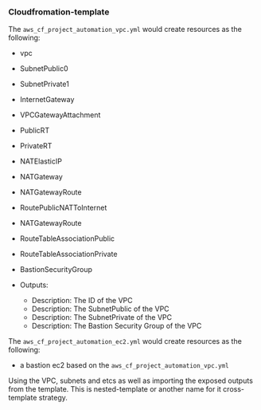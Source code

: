 ### Cloudfromation-template


The `aws_cf_project_automation_vpc.yml` would create resources as the following:
- vpc
- SubnetPublic0
- SubnetPrivate1
- InternetGateway
- VPCGatewayAttachment
- PublicRT
- PrivateRT
- NATElasticIP
- NATGateway
- NATGatewayRoute
- RoutePublicNATToInternet
- NATGatewayRoute
- RouteTableAssociationPublic
- RouteTableAssociationPrivate
- BastionSecurityGroup


- Outputs:
    - Description: The ID of the VPC
    - Description: The SubnetPublic of the VPC
    - Description: The SubnetPrivate of the VPC
    - Description: The Bastion Security Group of the VPC
    
    
    
The `aws_cf_project_automation_ec2.yml` would create resources as the following:
 - a bastion ec2 based on the `aws_cf_project_automation_vpc.yml` 

Using the VPC, subnets and etcs as well as importing the exposed outputs from the template. This is nested-template or another name for it cross-template strategy.
